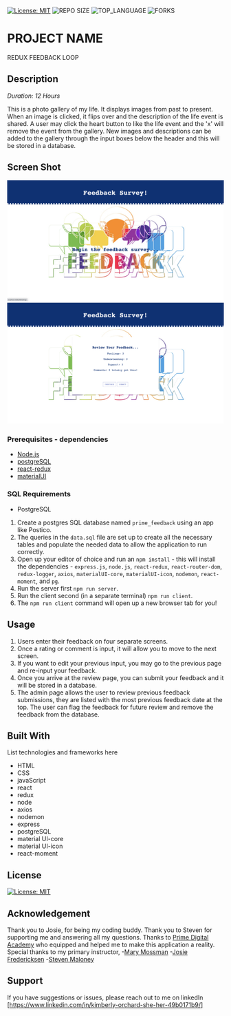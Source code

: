 [![License: MIT](https://img.shields.io/badge/License-MIT-yellow.svg)](https://opensource.org/licenses/MIT)
![REPO SIZE](https://img.shields.io/github/repo-size/korchard/redux-feedback-loop?style=flat-square)
![TOP_LANGUAGE](https://img.shields.io/github/languages/top/korchard/redux-feedback-loop?style=flat-square)
![FORKS](https://img.shields.io/github/forks/korchard/redux-feedback-loop.svg?style=social)

# PROJECT NAME

REDUX FEEDBACK LOOP

## Description

_Duration: 12 Hours_

This is a photo gallery of my life. It displays images from past to present. When an image is clicked, it flips over and the description of the life event is shared. A user may click the heart button to like the life event and the 'x' will remove the event from the gallery. New images and descriptions can be added to the gallery through the input boxes below the header and this will be stored in a database. 

## Screen Shot

![feedback_survey](./public/images/ss1.png)
![feedback_survey](./public/images/ss2.png)

### Prerequisites - dependencies

- [Node.js](https://nodejs.org/en/)
- [postgreSQL](https://www.postgresql.org/download/)
- [react-redux](https://redux.js.org/introduction/installation)
- [materialUI](https://material-ui.com/getting-started/installation/)

### SQL Requirements
- PostgreSQL

1. Create a postgres SQL database named `prime_feedback` using an app like Postico.
2. The queries in the `data.sql` file are set up to create all the necessary tables and populate the needed data to allow the application to run correctly. 
3. Open up your editor of choice and run an `npm install` - this will install the dependencies - `express.js`, `node.js`, `react-redux`, `react-router-dom`, `redux-logger`, `axios`, `materialUI-core`, `materialUI-icon`, `nodemon`, `react-moment`, and `pg`.
4. Run the server first `npm run server`.
5. Run the client second (in a separate terminal) `npm run client`.
6. The `npm run client` command will open up a new browser tab for you!

## Usage

1. Users enter their feedback on four separate screens.
2. Once a rating or comment is input, it will allow you to move to the next screen.
3. If you want to edit your previous input, you may go to the previous page and re-input your feedback.
4. Once you arrive at the review page, you can submit your feedback and it will be stored in a database.
5. The admin page allows the user to review previous feedback submissions, they are listed with the most previous feedback date at the top. The user can flag the feedback for future review and remove the feedback from the database.

## Built With

List technologies and frameworks here
- HTML
- CSS
- javaScript
- react
- redux
- node
- axios
- nodemon
- express
- postgreSQL
- material UI-core
- material UI-icon
- react-moment

## License

[![License: MIT](https://img.shields.io/badge/License-MIT-yellow.svg)](https://opensource.org/licenses/MIT)

## Acknowledgement

Thank you to Josie, for being my coding buddy. Thank you to Steven for supporting me and answering all my questions. Thanks to [Prime Digital Academy](www.primeacademy.io) who equipped and helped me to make this application a reality. Special thanks to my primary instructor, 
-[Mary Mossman](https://github.com/mbMosman)
-[Josie Fredericksen](https://github.com/freder48)
-[Steven Maloney](https://github.com/sdeda1us)

## Support

If you have suggestions or issues, please reach out to me on linkedIn [https://www.linkedin.com/in/kimberly-orchard-she-her-49b0171b9/]
